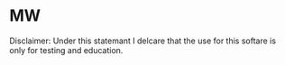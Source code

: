 # MW
Disclaimer:
Under this statemant I delcare that the use for this softare is only for testing and education.